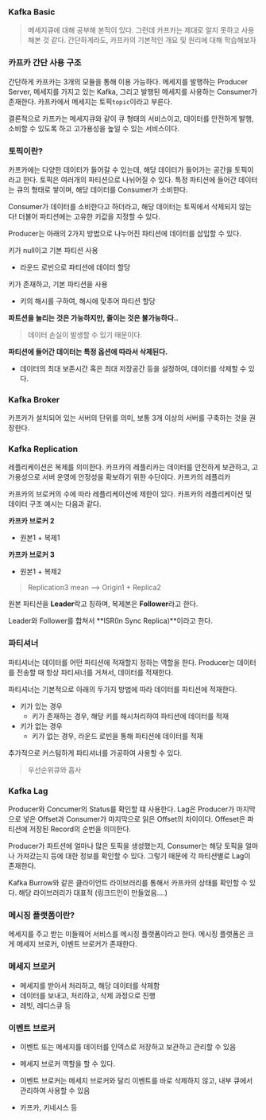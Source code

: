 ### Kafka Basic

> 메세지큐에 대해 공부해 본적이 있다. 그런데 카프카는 제대로 알지 못하고 사용해본 것 같다. 간단하게라도, 카프카의 기본적인 개요 및 원리에 대해 학습해보자



### 카프카 간단 사용 구조

간단하게 카프카는 3개의 모듈을 통해 이용 가능하다. 메세지를 발행하는 Producer Server, 메세지를 가지고 있는 Kafka, 그리고 발행된 메세지를 사용하는 Consumer가 존재한다. 카프카에서 메세지는 토픽`topic`이라고 부른다.

결론적으로 카프카는 메세지큐와 같이 큐 형태의 서비스이고, 데이터를 안전하게 발행, 소비할 수 있도록 하고 고가용성을 높일 수 있는 서비스이다.



### 토픽이란?

카프카에는 다양한 데이터가 들어갈 수 있는데, 해당 데이터가 들어가는 공간을 토픽이라고 한다. 토픽은 여러개의 파티션으로 나뉘어질 수 있다. 특정 파티션에 들어간 데이터는 큐의 형태로 쌓이며, 해당 데이터를 Consumer가 소비한다.

Consumer가 데이터를 소비한다고 하더라고, 해당 데이터는 토픽에서 삭제되지 않는다! 더불어 파티션에는 고유한 키값을 지정할 수 있다.



Producer는  아래의 2가지 방법으로 나누어진 파티션에 데이터를 삽입할 수 있다.



키가 null이고 기본 파티션 사용

- 라운드 로빈으로 파티션에 데이터 할당



키가 존재하고, 기본 파티션을 사용

- 키의 해시를 구하여, 해시에 맞추어 파티션 할당



**파트션을 늘리는 것은 가능하지만, 줄이는 것은 불가능하다..**

> 데이터 손실이 발생할 수 있기 때문이다.



**파티션에 들어간 데이터는 특정 옵션에 따라서 삭제된다.**

- 데이터의 최대 보존시간 혹은 최대 저장공간 등을 설정하여, 데이터를 삭제할 수 있다.



### Kafka Broker

카프카가 설치되어 있는 서버의 단위를 의미, 보통 3개 이상의 서버를 구축하는 것을 권장한다.



### Kafka Replication

레플리케이션은 복제를 의미한다. 카프카의 레플리카는 데이터를 안전하게 보관하고, 고가용성으로 서버 운영에 안정성을 확보하기 위한 수단이다. 카프카의 레플리카



카프카의 브로커의 수에 따라 레플리케이션에 제한이 있다. 카프카의 레플리케이션 및 데이터 구조 예시는 다음과 같다.



**카프카 브로커 2**

- 원본1 + 복제1



**카프카 브로커 3**

- 원본1 + 복제2



> Replication3 mean --> Origin1 + Replica2



원본 파티션을 **Leader**락고 칭하며, 복제본은 **Follower**라고 한다.

Leader와 Follower를 합쳐서 **ISR(In Sync Replica)**이라고 한다.



### 파티셔너

파티셔너는 데이터를 어떤 파티션에 적재할지 정하는 역할을 한다. Producer는 데이터를 전송할 때 항상 파티셔너를 거쳐서, 데이터를 적재한다.



파티셔너는 기본적으로 아래의 두가지 방법에 따라 데이터를 파티션에 적재한다.

- 키가 있는 경우
  - 키가 존재하는 경우, 해당 키를 해시처리하여 파티션에 데이터를 적재
- 키가 없는 경우
  - 키가 없는 경우, 라운드 로빈을 통해 파티션에 데이터를 적재



추가적으로 커스텀하게 파티셔너를 가공하여 사용할 수 있다.

> 우선순위큐와 흡사



### Kafka Lag

Producer와 Concumer의 Status를 확인할 떄 사용한다. Lag은 Producer가 마지막으로 넣은 Offset과 Consumer가 마지막으로 읽은 Offset의 차이이다. Offeset은 파티션에 저장된 Record의 순번을 의미한다.

Producer가 파트션에 얼마나 많은 토픽을 생성했는지, Consumer는 해당 토픽을 얼마나 가져갔는지 등에 대한 정보를 확인할 수 있다. 그렇기 때문에 각 파티션별로 Lag이 존재한다. 



Kafka Burrow와 같은 클라이언트 라이브러리를 통해서 카프카의 상태를 확인할 수 있다. 해당 라이브러리가 대표적 (링크드인이 만들었음....)



### 메시징 플랫폼이란?

메세지를 주고 받는 미들웨어 서비스를 메시징 플랫폼이라고 한다. 메시징 플랫폼은 크게 메세지 브로커, 이벤트 브로커가 존재한다.



### 메세지 브로커

- 메세지를 받아서 처리하고, 해당 데이터를 삭제함
- 데이터를 보내고, 처리하고, 삭제 과정으로 진행
- 레빗, 레디스큐 등



### 이벤트 브로커

- 이벤트 또는 메세지를 데이터를 인덱스로 저장하고 보관하고 관리할 수 있음

- 메세지 브로커 역할을 할 수 있다.
- 이벤트 브로커는 메세지 브로커와 달리 이벤트를 바로 삭제하지 않고, 내부 큐에서 관리하여 사용할 수 있음
- 카프카, 키네시스 등
